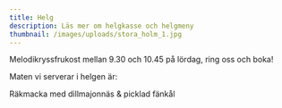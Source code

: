 ```yaml
---
title: Helg
description: Läs mer om helgkasse och helgmeny
thumbnail: /images/uploads/stora_holm_1.jpg
---
```

Melodikryssfrukost mellan 9.30 och 10.45 på lördag, ring oss och boka!

Maten vi serverar i helgen är:

Räkmacka med dillmajonnäs & picklad fänkål